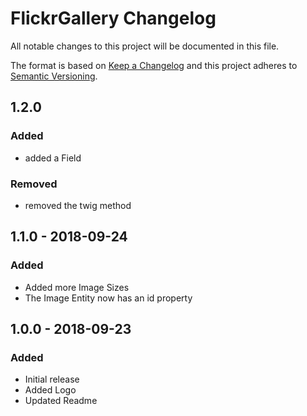 # FlickrGallery Changelog

All notable changes to this project will be documented in this file.

The format is based on [Keep a Changelog](http://keepachangelog.com/) and this project adheres to [Semantic Versioning](http://semver.org/).

## 1.2.0
### Added
- added a Field 

### Removed
- removed the twig method

## 1.1.0 - 2018-09-24
### Added
- Added more Image Sizes
- The Image Entity now has an id property

## 1.0.0 - 2018-09-23
### Added
- Initial release
- Added Logo
- Updated Readme
